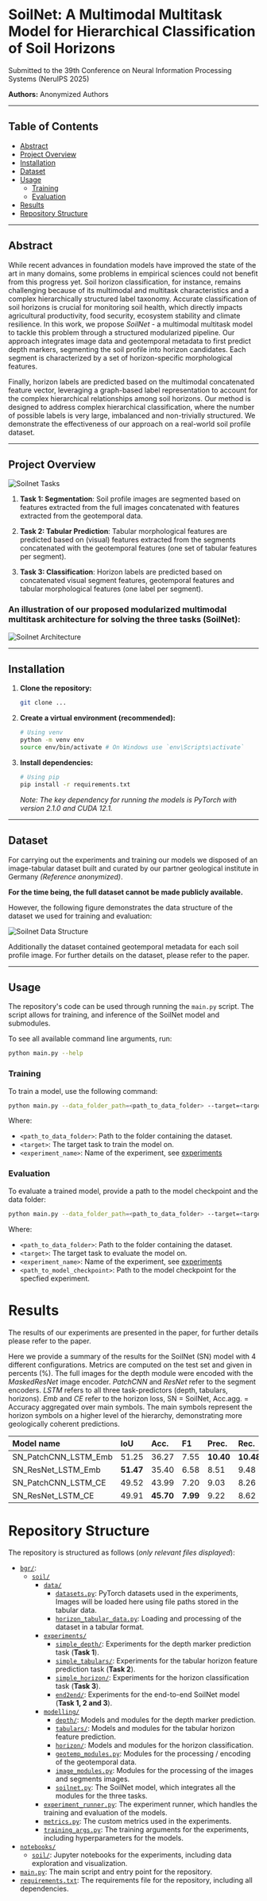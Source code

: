 # SoilNet: A Multimodal Multitask Model for Hierarchical Classification of Soil Horizons
Submitted to the 39th Conference on Neural Information Processing Systems (NeruIPS 2025)

**Authors:** Anonymized Authors

---

## Table of Contents

* [Abstract](#abstract)
* [Project Overview](#project-overview)
* [Installation](#installation)
* [Dataset](#dataset)
* [Usage](#usage)
    * [Training](#training)
    * [Evaluation](#evaluation)
* [Results](#results)
* [Repository Structure](#repository-structure)

---

## Abstract

While recent advances in foundation models have improved the state of the art in many domains, some problems in empirical sciences could not benefit from this progress yet. Soil horizon classification, for instance, remains challenging because of its multimodal and multitask characteristics and a complex hierarchically structured label taxonomy. Accurate classification of soil horizons is crucial for monitoring soil health, which directly impacts agricultural productivity, food security, ecosystem stability and climate resilience. In this work, we propose *SoilNet* - a multimodal multitask model to tackle this problem through a structured modularized pipeline. Our approach integrates image data and geotemporal metadata to first predict depth markers, segmenting the soil profile into horizon candidates. Each segment is characterized by a set of horizon-specific morphological features.

Finally, horizon labels are predicted based on the multimodal concatenated feature vector, leveraging a graph-based label representation to account for the complex hierarchical relationships among soil horizons. Our method is designed to address complex hierarchical classification, where the number of possible labels is very large, imbalanced and non-trivially structured. We demonstrate the effectiveness of our approach on a real-world soil profile dataset.

---

## Project Overview

![Soilnet Tasks](figures/Soilnet_Tasks.png)

1. **Task 1: Segmentation**: Soil profile images are segmented based on features extracted from the full images concatenated with features extracted from the geotemporal data.

2. **Task 2: Tabular Prediction**: Tabular morphological features are predicted based on (visual) features extracted from the segments concatenated with the geotemporal features (one set of tabular features per segment).

3. **Task 3: Classification**: Horizon labels are predicted based on concatenated visual segment features, geotemporal features and tabular morphological features (one label per segment).

### An illustration of our proposed modularized multimodal multitask architecture for solving the three tasks (SoilNet):
![Soilnet Architecture](figures/Soilnet_Architecture.png)

---

## Installation

1.  **Clone the repository:**
    ```bash
    git clone ...
    ```

2.  **Create a virtual environment (recommended):**
    ```bash
    # Using venv
    python -m venv env
    source env/bin/activate # On Windows use `env\Scripts\activate`
    ```

3.  **Install dependencies:**
    ```bash
    # Using pip
    pip install -r requirements.txt
    ```
    *Note: The key dependency for running the models is PyTorch with version 2.1.0 and CUDA 12.1.*

---

## Dataset

For carrying out the experiments and training our models we disposed of an image-tabular dataset built and curated by our partner geological institute in Germany *(Reference anonymized)*.

**For the time being, the full dataset cannot be made publicly available.**

However, the following figure demonstrates the data structure of the dataset we used for training and evaluation:

![Soilnet Data Structure](figures/Soilnet_Data_Structure.png)

Additionally the dataset contained geotemporal metadata for each soil profile image. For further details on the dataset, please refer to the paper.

---

## Usage

The repository's code can be used through running the `main.py` script. The script allows for training, and inference of the SoilNet model and submodules.

To see all available command line arguments, run:
```bash
python main.py --help
```

### Training
To train a model, use the following command:
```bash
python main.py --data_folder_path=<path_to_data_folder> --target=<target> --experiment_type=<experiment_name>
```
Where:
- `<path_to_data_folder>`: Path to the folder containing the dataset.
- `<target>`: The target task to train the model on.
- `<experiment_name>`: Name of the experiment, see [experiments](bgr/soil/experiments/)

### Evaluation
To evaluate a trained model, provide a path to the model checkpoint and the data folder:
```bash
python main.py --data_folder_path=<path_to_data_folder> --target=<target> --experiment_type=<experiment_name> --inference_model_file=<path_to_model_checkpoint>
```
Where:
- `<path_to_data_folder>`: Path to the folder containing the dataset.
- `<target>`: The target task to evaluate the model on.
- `<experiment_name>`: Name of the experiment, see [experiments](bgr/soil/experiments/)
- `<path_to_model_checkpoint>`: Path to the model checkpoint for the specfied experiment.

# Results
The results of our experiments are presented in the paper, for further details please refer to the paper.

Here we provide a summary of the results for the SoilNet (SN) model with 4 different configurations. Metrics are computed on the test set and given in percents (%).  The full images for the depth module were encoded with the *MaskedResNet* image encoder. *PatchCNN* and *ResNet* refer to the segment encoders. *LSTM* refers to all three task-predictors (depth, tabulars, horizons). *Emb* and *CE* refer to the horizon loss, SN = SoilNet, Acc.agg. = Accuracy aggregated over main symbols. The main symbols represent the horizon symbols on a higher level of the hierarchy, demonstrating more geologically coherent predictions.

| Model name              | IoU            | Acc.           | F1             | Prec.          | Rec.           | Acc.@5         | Prec.@5        | Rec.@5         | Acc.agg.       |
| :---------------------- | :------------- | :------------- | :------------- | :------------- | :------------- | :------------- | :------------- | :------------- | :------------- |
| SN_PatchCNN_LSTM_Emb    | 51.25          | 36.27          | 7.55           | **10.40** | **10.48** | 60.21          | 40.27          | 33.84          | **71.42** |
| SN_ResNet_LSTM_Emb      | **51.47** | 35.40          | 6.58           | 8.51           | 9.48           | 59.65          | 33.75          | 33.08          | 68.70          |
| SN_PatchCNN_LSTM_CE     | 49.52          | 43.99          | 7.20           | 9.03           | 8.26           | 72.02          | **50.33** | 30.33          | 68.61          |
| SN_ResNet_LSTM_CE       | 49.91          | **45.70** | **7.99** | 9.22           | 8.62           | **76.25** | 49.85          | **35.03** | 69.88          |

# Repository Structure
The repository is structured as follows (*only relevant files displayed*):

* [`bgr/`](./bgr/):
    * [`soil/`](./bgr/soil/)
        * [`data/`](./bgr/soil/data/)
            * [`datasets.py`](./bgr/soil/data/datasets.py): PyTorch datasets used in the experiments, Images will be loaded here using file paths stored in the tabular data.
            * [`horizon_tabular_data.py`](./bgr/soil/data/horizon_tabular_data.py): Loading and processing of the dataset in a tabular format.
        * [`experiments/`](./bgr/soil/experiments/)
            * [`simple_depth/`](./bgr/soil/experiments/simple_depth/): Experiments for the depth marker prediction task (**Task 1**).
            * [`simple_tabulars/`](./bgr/soil/experiments/simple_tabulars/): Experiments for the tabular horizon feature prediction task (**Task 2**).
            * [`simple_horizon/`](./bgr/soil/experiments/simple_horizon/): Experiments for the horizon classification task (**Task 3**).
            * [`end2end/`](./bgr/soil/experiments/end2end/): Experiments for the end-to-end SoilNet model (**Task 1, 2 and 3**).
        * [`modelling/`](./bgr/soil/modelling/)
            * [`depth/`](./bgr/soil/modelling/depth/): Models and modules for the depth marker prediction.
            * [`tabulars/`](./bgr/soil/modelling/tabulars/): Models and modules for the tabular horizon feature prediction.
            * [`horizon/`](./bgr/soil/modelling/horizon/): Models and modules for the horizon classification.
            * [`geotemp_modules.py`](./bgr/soil/modelling/geotemp_modules.py): Modules for the processing / encoding of the geotemporal data.
            * [`image_modules.py`](./bgr/soil/modelling/image_modules.py): Modules for the processing of the images and segments images.
            * [`soilnet.py`](./bgr/soil/modelling/soilnet.py): The SoilNet model, which integrates all the modules for the three tasks.
        * [`experiment_runner.py`](./bgr/soil/experiment_runner.py): The experiment runner, which handles the training and evaluation of the models.
        * [`metrics.py`](./bgr/soil/metrics.py): The custom metrics used in the experiments.
        * [`training_args.py`](./bgr/soil/training_args.py): The training arguments for the experiments, including hyperparameters for the models.
* [`notebooks/`](./notebooks/)
    * [`soil/`](./notebooks/soil/): Jupyter notebooks for the experiments, including data exploration and visualization.
* [`main.py`](./main.py): The main script and entry point for the repository.
* [`requirements.txt`](./requirements.txt): The requirements file for the repository, including all dependencies.

